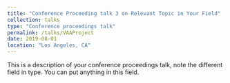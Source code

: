 ```yaml
---
title: "Conference Proceeding talk 3 on Relevant Topic in Your Field"
collection: talks
type: "Conference proceedings talk"
permalink: /talks/VAAProject
date: 2019-08-01
location: "Los Angeles, CA"
---
```


This is a description of your conference proceedings talk, note the different field in type. You can put anything in this field.

